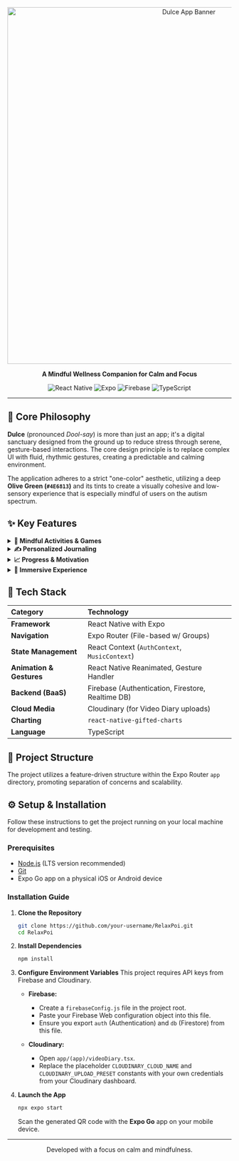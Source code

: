 <p align="center">
  <img src="./assets/images/DulM.png" alt="Dulce App Banner" width="800"/>
</p>

<p align="center">
  <strong>A Mindful Wellness Companion for Calm and Focus</strong>
</p>

<p align="center">
  <img alt="React Native" src="https://img.shields.io/badge/React%20Native-20232A?style=for-the-badge&logo=react&logoColor=61DAFB">
  <img alt="Expo" src="https://img.shields.io/badge/Expo-000020?style=for-the-badge&logo=expo&logoColor=white">
  <img alt="Firebase" src="https://img.shields.io/badge/Firebase-FFCA28?style=for-the-badge&logo=firebase&logoColor=black">
  <img alt="TypeScript" src="https://img.shields.io/badge/TypeScript-3178C6?style=for-the-badge&logo=typescript&logoColor=white">
</p>

---

## 🌿 Core Philosophy

**Dulce** (pronounced _Dool-say_) is more than just an app; it's a digital sanctuary designed from the ground up to reduce stress through serene, gesture-based interactions. The core design principle is to replace complex UI with fluid, rhythmic gestures, creating a predictable and calming environment.

The application adheres to a strict "one-color" aesthetic, utilizing a deep **Olive Green (`#4E6813`)** and its tints to create a visually cohesive and low-sensory experience that is especially mindful of users on the autism spectrum.

## ✨ Key Features

<details>
  <summary><strong>🧠 Mindful Activities & Games</strong></summary>
  <ul>
    <li>
      <g-emoji class="g-emoji" alias="leaves" fallback-src="https://github.githubassets.com/images/icons/emoji/unicode/1f343.png">🍃</g-emoji>
      <strong>Guided Breathing:</strong> An interactive, timed breathing exercise with smooth animations to promote calmness.
    </li>
    <li>
      <g-emoji class="g-emoji" alias="puzzle" fallback-src="https://github.githubassets.com/images/icons/emoji/unicode/1f9e9.png">🧩</g-emoji>
      <strong>Zen Slide & Starlight Tap:</strong> Non-verbal puzzle games designed to induce a state of flow and focus.
    </li>
    <li>
      <g-emoji class="g-emoji" alias="sparkles" fallback-src="https://github.githubassets.com/images/icons/emoji/unicode/2728.png">✨</g-emoji>
      <strong>Willowisp Maze:</strong> A timed labyrinth game with strategic elements to encourage mindful problem-solving.
    </li>
  </ul>
</details>

<details>
  <summary><strong>✍️ Personalized Journaling</strong></summary>
  <ul>
    <li>
      <g-emoji class="g-emoji" alias="notebook" fallback-src="https://github.githubassets.com/images/icons/emoji/unicode/1f4d3.png">📓</g-emoji>
      <strong>Text Journal:</strong> A private, focused space for written reflection, with entries saved securely to Firestore.
    </li>
    <li>
      <g-emoji class="g-emoji" alias="movie_camera" fallback-src="https://github.githubassets.com/images/icons/emoji/unicode/1f3a5.png">🎥</g-emoji>
      <strong>Video Diary:</strong> A non-verbal diary where users can record and save short video clips via Cloudinary, with entries displayed beautifully in a "Memories" log.
    </li>
  </ul>
</details>

<details>
  <summary><strong>📈 Progress & Motivation</strong></summary>
  <ul>
    <li>
      <g-emoji class="g-emoji" alias="fire" fallback-src="https://github.githubassets.com/images/icons/emoji/unicode/1f525.png">🔥</g-emoji>
      <strong>Daily Streaks & Progress Bar:</strong> A visual system on the home screen encourages daily engagement by tracking completed activities.
    </li>
    <li>
      <g-emoji class="g-emoji" alias="bar_chart" fallback-src="https://github.githubassets.com/images/icons/emoji/unicode/1f4ca.png">📊</g-emoji>
      <strong>Mood Analytics:</strong> A dedicated stats page visualizes mood trends over time with clean, modern charts.
    </li>
  </ul>
</details>

<details>
  <summary><strong>🎵 Immersive Experience</strong></summary>
  <ul>
    <li>
      <g-emoji class="g-emoji" alias="musical_note" fallback-src="https://github.githubassets.com/images/icons/emoji/unicode/1f3b5.png">🎵</g-emoji>
      <strong>Integrated Music Player:</strong> Features a playlist of calming background tracks with rotating album art, managed globally via React Context.
    </li>
    <li>
      <g-emoji class="g-emoji" alias="art" fallback-src="https://github.githubassets.com/images/icons/emoji/unicode/1f3a8.png">🎨</g-emoji>
      <strong>Apple-Inspired "Soft UI":</strong> A clean, Neumorphic design with soft shadows and a polished aesthetic for a premium feel.
    </li>
  </ul>
</details>

## 🚀 Tech Stack

| Category                 | Technology                                        |
| :----------------------- | :------------------------------------------------ |
| **Framework**            | React Native with Expo                            |
| **Navigation**           | Expo Router (File-based w/ Groups)                |
| **State Management**     | React Context (`AuthContext`, `MusicContext`)     |
| **Animation & Gestures** | React Native Reanimated, Gesture Handler          |
| **Backend (BaaS)**       | Firebase (Authentication, Firestore, Realtime DB) |
| **Cloud Media**          | Cloudinary (for Video Diary uploads)              |
| **Charting**             | `react-native-gifted-charts`                      |
| **Language**             | TypeScript                                        |

## 📂 Project Structure

The project utilizes a feature-driven structure within the Expo Router `app` directory, promoting separation of concerns and scalability.


## ⚙️ Setup & Installation

Follow these instructions to get the project running on your local machine for development and testing.

### Prerequisites

-   [Node.js](https://nodejs.org/) (LTS version recommended)
-   [Git](https://git-scm.com/)
-   Expo Go app on a physical iOS or Android device

### Installation Guide

1.  **Clone the Repository**
    ```bash
    git clone https://github.com/your-username/RelaxPoi.git
    cd RelaxPoi
    ```

2.  **Install Dependencies**
    ```bash
    npm install
    ```

3.  **Configure Environment Variables**
    This project requires API keys from Firebase and Cloudinary.
    
    -   **Firebase:**
        -   Create a `firebaseConfig.js` file in the project root.
        -   Paste your Firebase Web configuration object into this file.
        -   Ensure you export `auth` (Authentication) and `db` (Firestore) from this file.
    
    -   **Cloudinary:**
        -   Open `app/(app)/videoDiary.tsx`.
        -   Replace the placeholder `CLOUDINARY_CLOUD_NAME` and `CLOUDINARY_UPLOAD_PRESET` constants with your own credentials from your Cloudinary dashboard.

4.  **Launch the App**
    ```bash
    npx expo start
    ```
    Scan the generated QR code with the **Expo Go** app on your mobile device.

---
<p align="center">
  Developed with a focus on calm and mindfulness.
</p>
